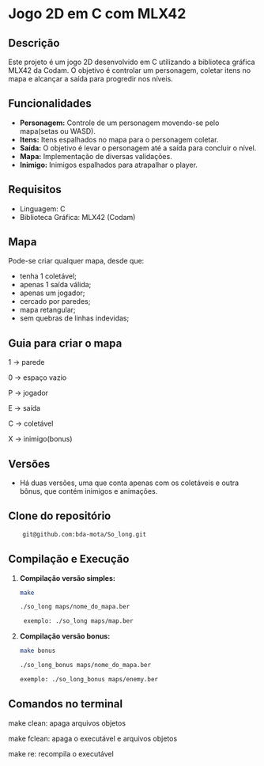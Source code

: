 # Jogo 2D em C com MLX42

## Descrição
Este projeto é um jogo 2D desenvolvido em C utilizando a biblioteca gráfica MLX42 da Codam. O objetivo é controlar um personagem, coletar itens no mapa e alcançar a saída para progredir nos níveis.

## Funcionalidades
- **Personagem:** Controle de um personagem movendo-se pelo mapa(setas ou WASD).
- **Itens:** Itens espalhados no mapa para o personagem coletar.
- **Saída:** O objetivo é levar o personagem até a saída para concluir o nível.
- **Mapa:** Implementação de diversas validações.
- **Inimigo:** Inimigos espalhados para atrapalhar o player.

## Requisitos
- Linguagem: C
- Biblioteca Gráfica: MLX42 (Codam)

## Mapa
Pode-se criar qualquer mapa, desde que:
- tenha 1 coletável;
- apenas 1 saída válida;
- apenas um jogador;
- cercado por paredes;
- mapa retangular;
- sem quebras de linhas indevidas;

## Guia para criar o mapa
1 -> parede

0 -> espaço vazio

P -> jogador

E -> saída

C -> coletável

X -> inimigo(bonus)

## Versões
- Há duas versões, uma que conta apenas com os coletáveis e outra bônus, que contém inimigos e animações.

## Clone do repositório
```bash
    git@github.com:bda-mota/So_long.git
```

## Compilação e Execução
1. **Compilação versão simples:**
   ```bash
   make

   ./so_long maps/nome_do_mapa.ber
   
    exemplo: ./so_long maps/map.ber

2. **Compilação versão bonus:**
   ```bash
   make bonus

   ./so_long_bonus maps/nome_do_mapa.ber
   
   exemplo: ./so_long_bonus maps/enemy.ber

## Comandos no terminal
make clean: apaga arquivos objetos

make fclean: apaga o executável e arquivos objetos

make re: recompila o executável   
